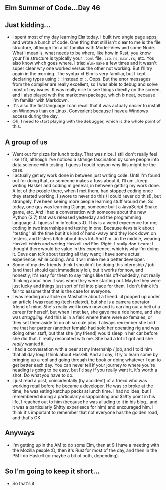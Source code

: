 ## Elm Summer of Code...Day 46

## Just kidding...
- I spent most of my day learning Elm today. I built two single page apps, and wrote a bunch of code.
  One thing that still isn't clear to me is the file structure, although I'm a bit familiar with Model-View
  and some Node. 
  What I mean is, what needs to be where, like how in Rust, you know your file structure is typically
  your ```.toml``` file, ```lib.rs```, ```main.rs```, etc. You also know which goes where. 
  I tried ```elm-make``` a few times and it wasn't super clear why one worked versus the other not
  working. But I'll try again in the morning. 
  The syntax of Elm is very familiar, but I kept declaring types using ```::``` instead of 
  ```:```. Oops. But the error messages from the compiler are really excellent, so I was able to debug
  and solve most of my issues. It was really nice to see things directly on the screen, and I also played
  with the markdown package, which is neat, because I'm familiar with Markdown.
- It's also the first language I can recall that it was actually *easier* to install on Windows than on Linux.
  Convenient because I have a Windows access during the day. 
- Oh, I need to start playing with the debugger, which is the whole point of this.
  
## A group of us
- Went out for pizza for lunch today. That was nice. I still don't really feel like I fit, although I've noticed
  a strange fascination by some people into data science with testing. I guess I could reason why this might be the
  case.
- I actually get my work done in between just writing code. Until I'm found out for doing that, or someone makes
  a fuss about it, I'll um...keep writing Haskell and coding in general, in between getting my work done.
  A lot of the people there, when I met them, had stopped coding once they started working. I swore to never do this
  (I could never do this!), but strangely, I've been seeing more people learning stuff around me. So today, one guy
  was learning Django, someone built a JavaScript Snake game, etc. And I had a conversation with someone about the
  new Python (3.7) that was released yesterday and the programming language J. I guess I'm infectious :D.
  This is a weird experience for me; coding in two internships and testing in one. Because devs talk about "testing"
  all the time but it's kind of hand-wavy and they look down on testers, and testers b!tch about devs lol. And I'm...in the middle, wearing 
  Haskell tshirts and writing Haskell and Elm. Right. I really don't care; I thought there would be value in this experience,
  which is why I'm doing it. Devs can *talk* about testing all they want; I have some actual experience, while coding.
  And it will make me a better developer.
- Some of my dev friends think I shouldn't be doing this internship / job (and that I should quit immediately lol), but it works for now, and honestly, it's
  easy for them to say things like this off-handedly, not really thinking about how it was when they were starting out.
  Maybe they were just lucky and things just sort of fell into place for them. I don't think it's fair to assume
  that that is the case for everyone.
- I was reading an article on Mashable about a friend...it popped up under an article I was reading (tech related),
  but she is a camera operator friend of mine. She's really well known now and is carving out a hell of a career for
  herself, but when I met her, she gave me a ride home, and she was *struggling*. And this is in a field where 
  there were *no* females, or they set them aside to do oh so cute jobs. I always remember she told me that her 
  partner (another female) had sold her operating rig and was doing other stuff, but that she (my friend) would
  sleep in her car before she did that. It really resonated with me. She had a lot of grit and she *really* wanted it.
- I had a conversation with a peer at my internship / job, and I told him that all day long I think about Haskell. 
  And all day, I try to learn some by bringing up a repl and going through the book or doing whatever I can to get
  better each day. You can never tell if your journey to where you're heading is going to be easy, but I'd say if you
  really want it, it's worth a shot. Do what you have to do.
- I just read a post, coincidentally (by accident) of a friend who was working retail before he became a developer. 
  He was so broke at the time, he was eating ketchup packs at lunch time. I had no idea, but I remembered during a 
  particularly disappointing and $h!tty point in his life, I reached out to him (because he was alluding to it in his
  blog...and it was a particularly $h!tty experience for him) and encouraged him. I think it's important to remember
  that not everyone has the golden road, and that's OK.
  
## Anyways
- I'm getting up in the AM to do some Elm, then at 9 I have a meeting with the Mozilla people :D, then it's Rust
  for most of the day, and then in the PM I do Haskell (or maybe a bit of both, depending).
  
## So I'm going to keep it short...
- So that's it.
